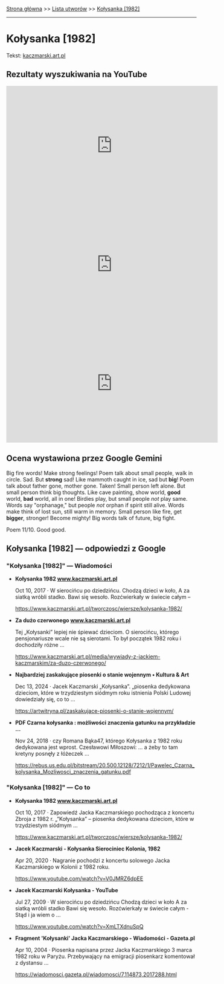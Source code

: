 [Strona główna](../index.md) >> [Lista utworów](../list.md) >> [Kołysanka [1982]](224.md)

---

# Kołysanka [1982]

Tekst: [kaczmarski.art.pl](https://www.kaczmarski.art.pl/tworczosc/wiersze/kolysanka-1982/)

## Rezultaty wyszukiwania na YouTube

<iframe width="560" height="315" src="https://www.youtube.com/embed/V0JMRZ6dpEE?si=IdontcarewhotheIRSsendsImnotpayingtaxes" title="YouTube video player" frameborder="0" allow="accelerometer; autoplay; clipboard-write; encrypted-media; gyroscope; picture-in-picture; web-share" referrerpolicy="strict-origin-when-cross-origin" allowfullscreen></iframe>

<iframe width="560" height="315" src="https://www.youtube.com/embed/XmLTXdnuSpQ?si=IdontcarewhotheIRSsendsImnotpayingtaxes" title="YouTube video player" frameborder="0" allow="accelerometer; autoplay; clipboard-write; encrypted-media; gyroscope; picture-in-picture; web-share" referrerpolicy="strict-origin-when-cross-origin" allowfullscreen></iframe>

<iframe width="560" height="315" src="https://www.youtube.com/embed/PzJj896iG2w?si=IdontcarewhotheIRSsendsImnotpayingtaxes" title="YouTube video player" frameborder="0" allow="accelerometer; autoplay; clipboard-write; encrypted-media; gyroscope; picture-in-picture; web-share" referrerpolicy="strict-origin-when-cross-origin" allowfullscreen></iframe>

## Ocena wystawiona przez Google Gemini

Big fire words! Make strong feelings! Poem talk about small people, walk in circle. Sad. But **strong** sad! Like mammoth caught in ice, sad but **big**! Poem talk about father gone, mother gone. Taken! Small person left alone. But small person think big thoughts. Like cave painting, show world, **good** world, **bad** world, all in one! Birdies play, but small people *not* play same. Words say "orphanage," but people *not* orphan if spirit still alive. Words make think of lost sun, still warm in memory. Small person like fire, get **bigger**, stronger! Become mighty! Big words talk of future, big fight. 

Poem 11/10. Good good.


## Kołysanka [1982] — odpowiedzi z Google

### "Kołysanka [1982]" — Wiadomości

- **Kołysanka 1982 www.kaczmarski.art.pl**

    Oct 10, 2017  ·  W sierocińcu po dziedzińcu. Chodzą dzieci w koło, A za siatką wróbli stadko. Bawi się wesoło. Rozćwierkały w świecie całym – 

   <https://www.kaczmarski.art.pl/tworczosc/wiersze/kolysanka-1982/>
- **Za dużo czerwonego www.kaczmarski.art.pl**

    Tej „Kołysanki” lepiej nie śpiewać dzieciom. O sierocińcu, którego pensjonariusze wcale nie są sierotami. To był początek 1982 roku i dochodziły różne ... 

   <https://www.kaczmarski.art.pl/media/wywiady-z-jackiem-kaczmarskim/za-duzo-czerwonego/>
- **Najbardziej zaskakujące piosenki o stanie wojennym • Kultura & Art**

    Dec 13, 2024  ·  Jacek Kaczmarski „Kołysanka”. „piosenka dedykowana dzieciom, które w trzydziestym siódmym roku istnienia Polski Ludowej dowiedziały się, co to ... 

   <https://artwitryna.pl/zaskakujace-piosenki-o-stanie-wojennym/>
- **PDF Czarna kołysanka : możliwości znaczenia gatunku na przykładzie ...**

    Nov 24, 2018  ·  czy Romana Bąka47, którego Kołysanka z 1982 roku dedykowana jest wprost. Czesławowi Miłoszowi: ... a żeby to tam kretyny posnęły z łóżeczek ... 

   <https://rebus.us.edu.pl/bitstream/20.500.12128/7212/1/Pawelec_Czarna_kolysanka_Mozliwosci_znaczenia_gatunku.pdf>

### "Kołysanka [1982]" — Co to

- **Kołysanka 1982 www.kaczmarski.art.pl**

    Oct 10, 2017  ·  Zapowiedź Jacka Kaczmarskiego pochodząca z koncertu Zbroja z 1982 r. „”Kołysanka” – piosenka dedykowana dzieciom, które w trzydziestym siódmym ... 

   <https://www.kaczmarski.art.pl/tworczosc/wiersze/kolysanka-1982/>
- **Jacek Kaczmarski - Kołysanka Sierociniec Kolonia, 1982**

    Apr 20, 2020  ·  Nagranie pochodzi z koncertu solowego Jacka Kaczmarskiego w Kolonii z 1982 roku. 

   <https://www.youtube.com/watch?v=V0JMRZ6dpEE>
- **Jacek Kaczmarski Kołysanka - YouTube**

    Jul 27, 2009  ·  W sierocińcu po dziedzińcu Chodzą dzieci w koło A za siatką wróbli stadko Bawi się wesoło. Rozćwierkały w świecie całym - Stąd i ja wiem o ... 

   <https://www.youtube.com/watch?v=XmLTXdnuSpQ>
- **Fragment 'Kołysanki' Jacka Kaczmarskiego - Wiadomości - Gazeta.pl**

    Apr 10, 2004  ·  Piosenka napisana przez Jacka Kaczmarskiego 3 marca 1982 roku w Paryżu. Przebywający na emigracji piosenkarz komentował z dystansu ... 

   <https://wiadomosci.gazeta.pl/wiadomosci/7,114873,2017288.html>

